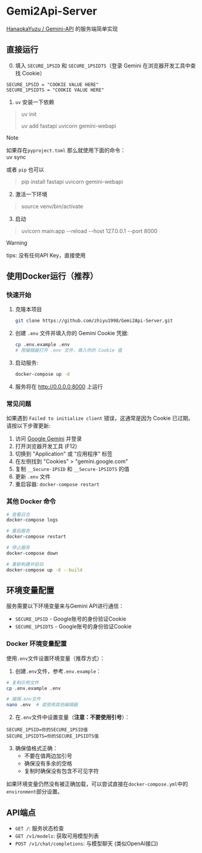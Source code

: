 # Gemi2Api-Server
[HanaokaYuzu / Gemini-API](https://github.com/HanaokaYuzu/Gemini-API) 的服务端简单实现

## 直接运行

0. 填入 `SECURE_1PSID` 和 `SECURE_1PSIDTS`（登录 Gemini 在浏览器开发工具中查找 Cookie）
```properties
SECURE_1PSID = "COOKIE VALUE HERE"
SECURE_1PSIDTS = "COOKIE VALUE HERE"
```
1. `uv` 安装一下依赖
> uv init
> 
> uv add fastapi uvicorn gemini-webapi

> [!NOTE]  
> 如果存在`pyproject.toml` 那么就使用下面的命令：  
> uv sync

或者 `pip` 也可以

> pip install fastapi uvicorn gemini-webapi

2. 激活一下环境
> source venv/bin/activate

3. 启动
> uvicorn main:app --reload --host 127.0.0.1 --port 8000

> [!WARNING] 
> tips: 没有任何API Key，直接使用

## 使用Docker运行（推荐）

### 快速开始

1. 克隆本项目
   ```bash
   git clone https://github.com/zhiyu1998/Gemi2Api-Server.git
   ```

2. 创建 `.env` 文件并填入你的 Gemini Cookie 凭据:
   ```bash
   cp .env.example .env
   # 用编辑器打开 .env 文件，填入你的 Cookie 值
   ```

3. 启动服务:
   ```bash
   docker-compose up -d
   ```

4. 服务将在 http://0.0.0.0:8000 上运行

### 常见问题

如果遇到 `Failed to initialize client` 错误，这通常是因为 Cookie 已过期。请按以下步骤更新:

1. 访问 [Google Gemini](https://gemini.google.com/) 并登录
2. 打开浏览器开发工具 (F12)
3. 切换到 "Application" 或 "应用程序" 标签
4. 在左侧找到 "Cookies" > "gemini.google.com"
5. 复制 `__Secure-1PSID` 和 `__Secure-1PSIDTS` 的值
6. 更新 `.env` 文件
7. 重启容器: `docker-compose restart`

### 其他 Docker 命令

```bash
# 查看日志
docker-compose logs

# 重启服务
docker-compose restart

# 停止服务
docker-compose down

# 重新构建并启动
docker-compose up -d --build
```

## 环境变量配置

服务需要以下环境变量来与Gemini API进行通信：

- `SECURE_1PSID` - Google账号的身份验证Cookie
- `SECURE_1PSIDTS` - Google账号的身份验证Cookie

### Docker 环境变量配置

使用`.env`文件设置环境变量（推荐方式）：

1. 创建`.env`文件，参考`.env.example`：
```bash
# 复制示例文件
cp .env.example .env

# 编辑.env文件
nano .env  # 或使用其他编辑器
```

2. 在`.env`文件中设置变量（**注意：不要使用引号**）：
```
SECURE_1PSID=你的SECURE_1PSID值
SECURE_1PSIDTS=你的SECURE_1PSIDTS值
```

3. 确保值格式正确：
   - 不要在值两边加引号
   - 确保没有多余的空格
   - 复制时确保没有包含不可见字符

如果环境变量仍然没有被正确加载，可以尝试直接在`docker-compose.yml`中的`environment`部分设置。

## API端点

- `GET /`: 服务状态检查
- `GET /v1/models`: 获取可用模型列表
- `POST /v1/chat/completions`: 与模型聊天 (类似OpenAI接口)